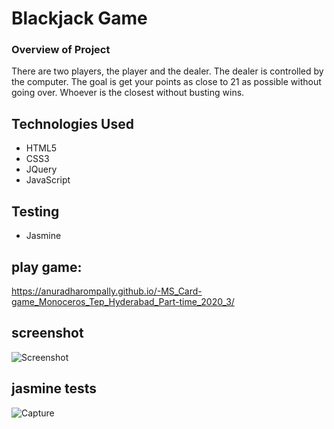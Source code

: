 # Blackjack Game
### Overview of Project
There are two players, the player and the dealer. The dealer is controlled by the computer. The goal is get your points as close to 21 as possible without going over. Whoever is the closest without busting wins.

## Technologies Used
* HTML5
* CSS3
* JQuery
* JavaScript

## Testing
* Jasmine

## play game:

https://anuradharompally.github.io/-MS_Card-game_Monoceros_Tep_Hyderabad_Part-time_2020_3/

## screenshot

![Screenshot](https://user-images.githubusercontent.com/70049584/96565097-8ac46380-12e1-11eb-8202-23adbf7dd408.png)

## jasmine tests

![Capture](https://user-images.githubusercontent.com/70049584/96565240-c0694c80-12e1-11eb-9c45-9fb6fc1d0ea8.png)

